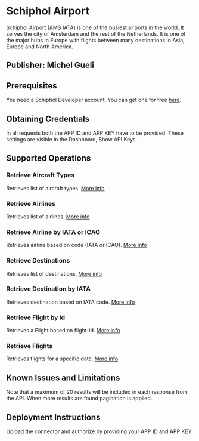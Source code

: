 # Schiphol Airport
Schiphol Airport (AMS IATA) is one of the busiest airports in the world. It serves the city of Amsterdam and the rest of the Netherlands. It is one of the major hubs in Europe with flights between many destinations in Asia, Europe and North America.

## Publisher: Michel Gueli

## Prerequisites
You need a Schiphol Developer account. You can get one for free [here](https://developer.schiphol.nl/signup).

## Obtaining Credentials
In all requests both the APP ID and APP KEY have to be provided. These settings are visible in the Dashboard, Show API Keys.

## Supported Operations

### Retrieve Aircraft Types
Retrieves list of aircraft types. [More info](https://developer.schiphol.nl/apis/flight-api/v4/flights?version=latest#!/aircraft-type-controller/retrieveAllAircraftTypesUsingGET)

### Retrieve Airlines
Retrieves list of airlines. [More info](https://developer.schiphol.nl/apis/flight-api/v4/flights?version=latest#!/airline-controller/retrieveAllAirlinesUsingGET)

### Retrieve Airline by IATA or ICAO
Retrieves airline based on code (IATA or ICAO). [More info](https://developer.schiphol.nl/apis/flight-api/v4/flights?version=latest#!/airline-controller/retrieveAirlineUsingGET)

### Retrieve Destinations
Retrieves list of destinations. [More info](https://developer.schiphol.nl/apis/flight-api/v4/flights?version=latest#!/destination-controller/retrieveAllDestinationsUsingGET)

### Retrieve Destination by IATA 
Retrieves destination based on IATA code. [More info](https://developer.schiphol.nl/apis/flight-api/v4/flights?version=latest#!/destination-controller/retrieveDestinationUsingGET)

### Retrieve Flight by Id
Retrieves a Flight based on flight-id. [More info](https://developer.schiphol.nl/apis/flight-api/v4/flights?version=latest#!/flight-controller/retrieveFlightUsingGET)

### Retrieve Flights
Retrieves flights for a specific date. [More info](https://developer.schiphol.nl/apis/flight-api/v4/flights?version=latest#!/flight-controller/retrieveFlightsForDateOrPeriodUsingGET_1)

## Known Issues and Limitations
Note that a maximum of 20 results will be included in each response from the API. When more results are found pagination is applied.

## Deployment Instructions
Upload the connector and authorize by providing your APP ID and APP KEY.